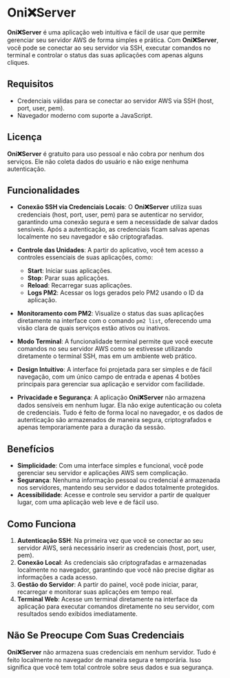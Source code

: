 # Oni❌Server

**Oni❌Server** é uma aplicação web intuitiva e fácil de usar que permite gerenciar seu servidor AWS de forma simples e prática. Com **Oni❌Server**, você pode se conectar ao seu servidor via SSH, executar comandos no terminal e controlar o status das suas aplicações com apenas alguns cliques.

## Requisitos

- Credenciais válidas para se conectar ao servidor AWS via SSH (host, port, user, pem).
- Navegador moderno com suporte a JavaScript.

## Licença

**Oni❌Server** é gratuito para uso pessoal e não cobra por nenhum dos serviços. Ele não coleta dados do usuário e não exige nenhuma autenticação.

## Funcionalidades

- **Conexão SSH via Credenciais Locais**: O **Oni❌Server** utiliza suas credenciais (host, port, user, pem) para se autenticar no servidor, garantindo uma conexão segura e sem a necessidade de salvar dados sensíveis. Após a autenticação, as credenciais ficam salvas apenas localmente no seu navegador e são criptografadas.
  
- **Controle das Unidades**: A partir do aplicativo, você tem acesso a controles essenciais de suas aplicações, como:
  - **Start**: Iniciar suas aplicações.
  - **Stop**: Parar suas aplicações.
  - **Reload**: Recarregar suas aplicações.
  - **Logs PM2**: Acessar os logs gerados pelo PM2 usando o ID da aplicação.

- **Monitoramento com PM2**: Visualize o status das suas aplicações diretamente na interface com o comando `pm2 list`, oferecendo uma visão clara de quais serviços estão ativos ou inativos.

- **Modo Terminal**: A funcionalidade terminal permite que você execute comandos no seu servidor AWS como se estivesse utilizando diretamente o terminal SSH, mas em um ambiente web prático.

- **Design Intuitivo**: A interface foi projetada para ser simples e de fácil navegação, com um único campo de entrada e apenas 4 botões principais para gerenciar sua aplicação e servidor com facilidade.

- **Privacidade e Segurança**: A aplicação **Oni❌Server** não armazena dados sensíveis em nenhum lugar. Ela não exige autenticação ou coleta de credenciais. Tudo é feito de forma local no navegador, e os dados de autenticação são armazenados de maneira segura, criptografados e apenas temporariamente para a duração da sessão.

## Benefícios

- **Simplicidade**: Com uma interface simples e funcional, você pode gerenciar seu servidor e aplicações AWS sem complicação.
- **Segurança**: Nenhuma informação pessoal ou credencial é armazenada nos servidores, mantendo seu servidor e dados totalmente protegidos.
- **Acessibilidade**: Acesse e controle seu servidor a partir de qualquer lugar, com uma aplicação web leve e de fácil uso.

## Como Funciona

1. **Autenticação SSH**: Na primeira vez que você se conectar ao seu servidor AWS, será necessário inserir as credenciais (host, port, user, pem).
2. **Conexão Local**: As credenciais são criptografadas e armazenadas localmente no navegador, garantindo que você não precise digitar as informações a cada acesso.
3. **Gestão do Servidor**: A partir do painel, você pode iniciar, parar, recarregar e monitorar suas aplicações em tempo real.
4. **Terminal Web**: Acesse um terminal diretamente na interface da aplicação para executar comandos diretamente no seu servidor, com resultados sendo exibidos imediatamente.

## Não Se Preocupe Com Suas Credenciais

**Oni❌Server** não armazena suas credenciais em nenhum servidor. Tudo é feito localmente no navegador de maneira segura e temporária. Isso significa que você tem total controle sobre seus dados e sua segurança.